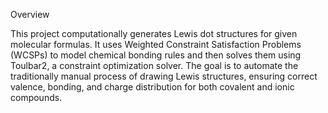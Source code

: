 Overview

This project computationally generates Lewis dot structures for given molecular formulas. It uses Weighted Constraint Satisfaction Problems (WCSPs) to model chemical bonding rules and then 
solves them using Toulbar2, a constraint optimization solver. The goal is to automate the traditionally manual process of drawing Lewis structures, ensuring correct valence, bonding, and 
charge distribution for both covalent and ionic compounds.
